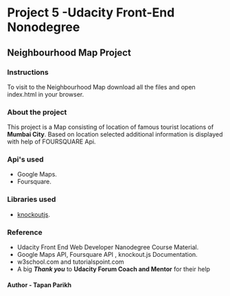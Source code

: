 # Project 5 -Udacity Front-End Nonodegree

## Neighbourhood Map Project

### Instructions
To visit to the Neighbourhood Map download all the files and open index.html in your browser.

### About the project

This project is a Map consisting of location of famous tourist locations of **Mumbai City**. Based on location selected additional information is displayed with help of FOURSQUARE Api.

### Api's used
- Google Maps.
- Foursquare.

### Libraries used
- [knockoutjs](http://knockoutjs.com/).

### Reference
- Udacity Front End Web Developer Nanodegree Course Material.
- Google Maps API, Foursquare API , knockout.js Documentation.
- w3school.com and tutorialspoint.com
- A big **_Thank you_** to **Udacity Forum Coach and Mentor** for their help

#### Author - Tapan Parikh